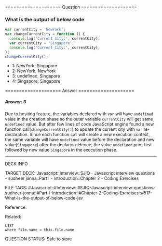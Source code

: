 ==================== Question ====================  

### What is the output of below code

```javascript
var currentCity = 'NewYork';
var changeCurrentCity = function () {
  console.log('Current City:', currentCity);
  var currentCity = 'Singapore';
  console.log('Current City:', currentCity);
};
changeCurrentCity();
```

- 1: NewYork, Singapore
- 2: NewYork, NewYork
- 3: undefined, Singapore
- 4: Singapore, Singapore  

==================== Answer ====================  

##### Answer: 3

Due to hositing feature, the variables declared with `var` will have `undefined`
value in the creation phase so the outer variable `currentCity` will get same
`undefined` value. But after few lines of code JavaScript engine found a new
function call(`changeCurrentCity()`) to update the current city with `var`
re-declaration. Since each function call will create a new execution context,
the same variable will have `undefined` value before the declaration and new
value(`Singapore`) after the declarion. Hence, the value `undefined` print first
followed by new value `Singapore` in the execution phase.

---

DECK INFO

TARGET DECK: Javascript::Interview::SJIQ - Javascript interview questions -
sudheer jonna::Part I - Introduction::Chapter 2 - Coding Exercises

FILE TAGS:
#Javascript::#Interview::#SJIQ-Javascript-interview-questions-sudheer-jonna::#Part-I-Introduction::#Chapter-2-Coding-Exercises::#517-What-is-the-output-of-below-code-jav

Reference:

Related:

```dataview
LIST
where file.name = this.file.name
```

QUESTION STATUS: Safe to store
